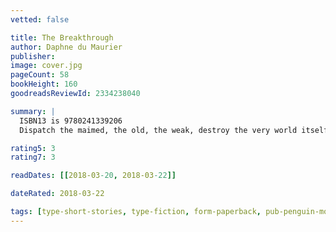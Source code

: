 ```yaml
---
vetted: false

title: The Breakthrough
author: Daphne du Maurier
publisher: 
image: cover.jpg
pageCount: 58
bookHeight: 160
goodreadsReviewId: 2334238040

summary: |
  ISBN13 is 9780241339206
  Dispatch the maimed, the old, the weak, destroy the very world itself, for what is the point of life if the promise of fulfilment lies elsewhere?On the windswept coast of rural Suffolk, a deranged scientist attempts to extract the essence of life itself. Penguin Modern: fifty new books celebrating the pioneering spiritof the iconic Penguin Modern Classics series, with each one offering a concentrated hit of its contemporary, international flavour. Here are authors ranging from Kathy Acker to James Baldwin, Truman Capote to Stanislaw Lem andGeorge Orwell to Stevie Smith; essays radical and inspiring; poems moving and disturbing; stories surreal and fabulous; taking us from the deep South to modern Japan, New York's underground scene to the farthest reaches of outerspace.

rating5: 3
rating7: 3

readDates: [[2018-03-20, 2018-03-22]]

dateRated: 2018-03-22

tags: [type-short-stories, type-fiction, form-paperback, pub-penguin-modern]
---
```

